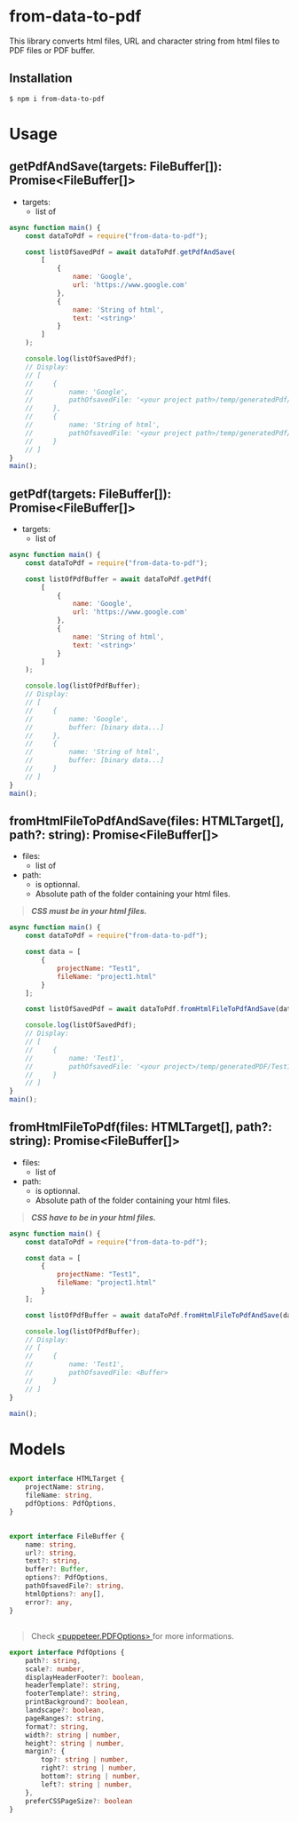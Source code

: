 # from-data-to-pdf
This library converts html files, URL and character string from html files to PDF files or PDF buffer.

## Installation
```$ npm i from-data-to-pdf```

# Usage

## getPdfAndSave(targets: FileBuffer[]): Promise<FileBuffer[]>
-   targets:
    * list of [ <FileBuffer> ](#<FileBuffer>)

```js
async function main() {
    const dataToPdf = require("from-data-to-pdf");

    const listOfSavedPdf = await dataToPdf.getPdfAndSave(
        [
            {
                name: 'Google',
                url: 'https://www.google.com'
            },
            {
                name: 'String of html',
                text: '<string>'
            }
        ]
    );

    console.log(listOfSavedPdf);
    // Display:
    // [
    //     {
    //         name: 'Google',
    //         pathOfsavedFile: '<your project path>/temp/generatedPdf/Google1614854566504.pdf',
    //     },
    //     {
    //         name: 'String of html',
    //         pathOfsavedFile: '<your project path>/temp/generatedPdf/Strin-of-html1614854568915.pdf',
    //     }
    // ]
}
main();
```

## getPdf(targets: FileBuffer[]): Promise<FileBuffer[]>
-   targets:
    * list of [ <FileBuffer> ](#<FileBuffer>)

```js
async function main() {
    const dataToPdf = require("from-data-to-pdf");

    const listOfPdfBuffer = await dataToPdf.getPdf(
        [
            {
                name: 'Google',
                url: 'https://www.google.com'
            },
            {
                name: 'String of html',
                text: '<string>'
            }
        ]
    );

    console.log(listOfPdfBuffer);
    // Display:
    // [
    //     {
    //         name: 'Google',
    //         buffer: [binary data...]
    //     },
    //     {
    //         name: 'String of html',
    //         buffer: [binary data...]
    //     }
    // ]
}
main();
```

## fromHtmlFileToPdfAndSave(files: HTMLTarget[], path?: string): Promise<FileBuffer[]>
-   files:
    * list of [ <HTMLTarget> ](#<HTMLTarget>)
-   path: 
    * is optionnal.
    * Absolute path of the folder containing your html files.

> ***CSS must be in your html files.***

```js
async function main() {
    const dataToPdf = require("from-data-to-pdf");

    const data = [
        {
            projectName: "Test1",
            fileName: "project1.html"
        }
    ];

    const listOfSavedPdf = await dataToPdf.fromHtmlFileToPdfAndSave(data);

    console.log(listOfSavedPdf);
    // Display:
    // [
    //     {
    //         name: 'Test1',
    //         pathOfsavedFile: '<your project>/temp/generatedPDF/Test11614887750982.pdf'
    //     }
    // ]
}
main();
```

## fromHtmlFileToPdf(files: HTMLTarget[], path?: string): Promise<FileBuffer[]>
-   files:
    * list of [ <HTMLTarget> ](#<HTMLTarget>)
-   path: 
    * is optionnal.
    * Absolute path of the folder containing your html files.

> ***CSS have to be in your html files.***

```js
async function main() {
    const dataToPdf = require("from-data-to-pdf");

    const data = [
        {
            projectName: "Test1",
            fileName: "project1.html"
        }
    ];

    const listOfPdfBuffer = await dataToPdf.fromHtmlFileToPdfAndSave(data);

    console.log(listOfPdfBuffer);
    // Display:
    // [
    //     {
    //         name: 'Test1',
    //         pathOfsavedFile: <Buffer>
    //     }
    // ]
}

main();
```

# Models

## <HTMLTarget>

```ts
export interface HTMLTarget {
    projectName: string,
    fileName: string,
    pdfOptions: PdfOptions,
}
``` 

## <FileBuffer>

```ts
export interface FileBuffer {
    name: string,
    url?: string,
    text?: string,
    buffer?: Buffer,
    options?: PdfOptions,
    pathOfsavedFile?: string,
    htmlOptions?: any[],
    error?: any,
}
``` 

## <PdfOptions>

> Check [ <puppeteer.PDFOptions> ](https://pptr.dev/#?product=Puppeteer&version=v8.0.0&show=api-pagepdfoptions) for more informations.

```ts
export interface PdfOptions {
    path?: string,
    scale?: number,
    displayHeaderFooter?: boolean,
    headerTemplate?: string,
    footerTemplate?: string,
    printBackground?: boolean,
    landscape?: boolean,
    pageRanges?: string,
    format?: string,
    width?: string | number,
    height?: string | number,
    margin?: {
        top?: string | number,
        right?: string | number,
        bottom?: string | number,
        left?: string | number,
    },
    preferCSSPageSize?: boolean
}
``` 